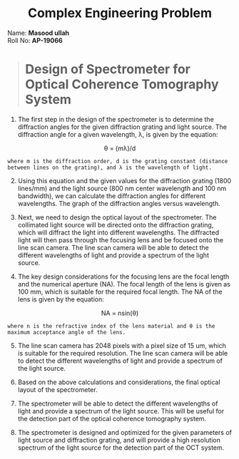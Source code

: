 # <center>**Complex Engineering Problem**</center>

Name: **Masood ullah**\
Roll No: **AP-19066**

> # Design of Spectrometer for Optical Coherence Tomography System

1. The first step in the design of the spectrometer is to determine the diffraction angles for the given diffraction grating and light source. The diffraction angle for a given wavelength, λ, is given by the equation:

<center>θ = (mλ)/d</center> 

    where m is the diffraction order, d is the grating constant (distance between lines on the grating), and λ is the wavelength of light.

2. Using this equation and the given values for the diffraction grating (1800 lines/mm) and the light source (800 nm center wavelength and 100 nm bandwidth), we can calculate the diffraction angles for different wavelengths. The graph of the diffraction angles versus wavelength.

3. Next, we need to design the optical layout of the spectrometer. The collimated light source will be directed onto the diffraction grating, which will diffract the light into different wavelengths. The diffracted light will then pass through the focusing lens and be focused onto the line scan camera. The line scan camera will be able to detect the different wavelengths of light and provide a spectrum of the light source.

3. The key design considerations for the focusing lens are the focal length and the numerical aperture (NA). The focal length of the lens is given as 100 mm, which is suitable for the required focal length. The NA of the lens is given by the equation: 
 
<center>NA = nsin(θ)</center>

    where n is the refractive index of the lens material and θ is the maximum acceptance angle of the lens.

5. The line scan camera has 2048 pixels with a pixel size of 15 um, which is suitable for the required resolution. The line scan camera will be able to detect the different wavelengths of light and provide a spectrum of the light source.

6. Based on the above calculations and considerations, the final optical layout of the spectrometer.

6. The spectrometer will be able to detect the different wavelengths of light and provide a spectrum of the light source. This will be useful for the detection part of the optical coherence tomography system.

7. The spectrometer is designed and optimized for the given parameters of light source and diffraction grating, and will provide a high resolution spectrum of the light source for the detection part of the OCT system.





